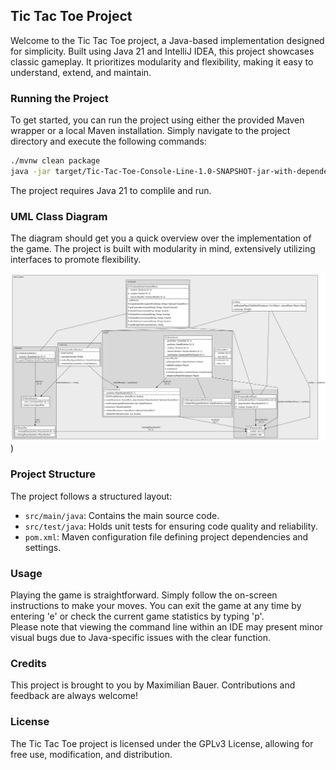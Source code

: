 ## Tic Tac Toe Project

Welcome to the Tic Tac Toe project, a Java-based implementation designed for simplicity. Built using Java 21 and
IntelliJ IDEA, this project showcases classic gameplay. It prioritizes modularity and flexibility, making it easy to
understand, extend, and maintain.

### Running the Project

To get started, you can run the project using either the provided Maven wrapper or a local Maven installation. Simply
navigate to the project directory and execute the following commands:

```bash
./mvnw clean package
java -jar target/Tic-Tac-Toe-Console-Line-1.0-SNAPSHOT-jar-with-dependencies.jar
```

The project requires Java 21 to complile and run.

### UML Class Diagram

The diagram should get you a quick overview over the implementation of the game.
The project is built with modularity in mind, extensively utilizing interfaces to promote flexibility.

![UML Class Diagram](doc%2FCodeStructure.svg))

### Project Structure

The project follows a structured layout:

- `src/main/java`: Contains the main source code.
- `src/test/java`: Holds unit tests for ensuring code quality and reliability.
- `pom.xml`: Maven configuration file defining project dependencies and settings.

### Usage

Playing the game is straightforward. Simply follow the on-screen instructions to make your moves. You can exit the game
at any time by entering 'e' or check the current game statistics by typing 'p'.<br> Please note that viewing the command
line within an IDE may present minor visual bugs due to Java-specific issues with the clear function.

### Credits

This project is brought to you by Maximilian Bauer. Contributions and feedback are always welcome!

### License

The Tic Tac Toe project is licensed under the GPLv3 License, allowing for free use, modification, and distribution.